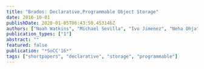 ```yaml
---
title: "Brados: Declarative,Programmable Object Storage"
date: 2016-10-01
publishDate: 2020-01-05T06:43:50.453146Z
authors: ["Noah Watkins", "Michael Sevilla", "Ivo Jimenez", "Neha Ohja", "Peter Alvaro", "Carlos Maltzahn"]
publication_types: ["1"]
abstract: ""
featured: false
publication: "*SoCC'16*"
tags: ["shortpapers", "declarative", "storage", "programmable"]
---
```


